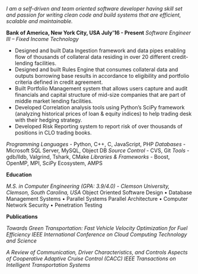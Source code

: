 _I am a self-driven and team oriented software developer having skill set and passion for writing clean code and build systems that are efficient, scalable and maintainable._

**Bank of America, New York City, USA July'16 - Present**
_Software Engineer III – Fixed Income Technology_

- Designed and built Data Ingestion framework and data pipes enabling flow of thousands of collateral
data residing in over 20 different credit-lending facilities.
- Designed and built Rules Engine that consumes collateral data and outputs borrowing base results in
accordance to eligibility and portfolio criteria defined in credit agreement.
- Built Portfolio Management system that allows users capture and audit financials and capital structure
of mid-size companies that are part of middle market lending facilities.
- Developed Correlation analysis tools using Python’s SciPy framework (analyzing historical prices of loan
& equity indices) to help trading desk with their hedging strategy.
- Developed Risk Reporting system to report risk of over thousands of positions in CLO trading books.

_Programming Languages_ - Python, C++, C, JavaScript, PHP
_Databases_ - Microsoft SQL Server, MySQL, Object DB
_Source Control_ - CVS, Git
_Tools_ - gdb/lldb, Valgrind, Tshark, CMake
_Libraries & Frameworks_ - Boost, OpenMP, MPI, SciPy Ecosystem, AMPS

**Education**

_M.S. in Computer Engineering (GPA: 3.9/4.0) - Clemson University, Clemson, South Carolina, USA_
  Object Oriented Software Design • Database Management Systems • Parallel Systems
  Parallel Architecture • Computer Network Security • Penetration Testing

**Publications**

_Towards Green Transportation: Fast Vehicle Velocity Optimization for Fuel Efficiency
IEEE International Conference on Cloud Computing Technology and Science_

_A Review of Communication, Driver Characteristics, and Controls Aspects of Cooperative Adaptive Cruise Control (CACC)
IEEE Transactions on Intelligent Transportation Systems_
